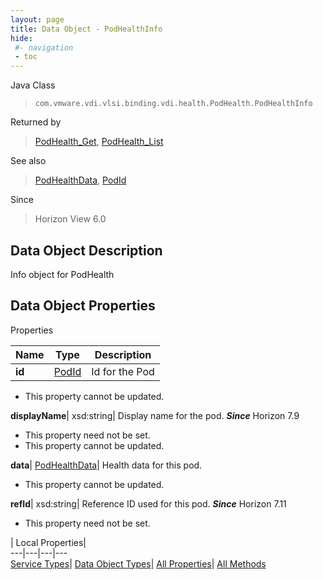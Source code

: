 ```yaml
---
layout: page
title: Data Object - PodHealthInfo
hide:
 #- navigation
 - toc
---
```






Java Class  
> `com.vmware.vdi.vlsi.binding.vdi.health.PodHealth.PodHealthInfo`

Returned by  
> [PodHealth_Get](vdi.health.PodHealth.md#get), [PodHealth_List](vdi.health.PodHealth.md#list)

See also  
> [PodHealthData](vdi.health.PodHealth.PodHealthData.md), [PodId](vdi.entity.PodId.md)

Since  
> Horizon View 6.0


## Data Object Description 

Info object for PodHealth 

## Data Object Properties

Properties

Name |  Type |  Description   
---|---|---  
**id**| [PodId](vdi.entity.PodId.md)|  Id for the Pod   


 * This property cannot be updated.

  
**displayName**|  xsd:string|  Display name for the pod.  **_Since_** Horizon 7.9  


 * This property need not be set.
 * This property cannot be updated.

  
**data**| [PodHealthData](vdi.health.PodHealth.PodHealthData.md)|  Health data for this pod.   


 * This property cannot be updated.

  
**refId**|  xsd:string|  Reference ID used for this pod.  **_Since_** Horizon 7.11  


 * This property need not be set.

  
  
  
 | Local Properties|   
---|---|---|---  
[Service Types](index-mo_types.md)| [Data Object Types](index-do_types.md)| [All Properties](index-properties.md)| [All Methods](index-methods.md)  
  
  
